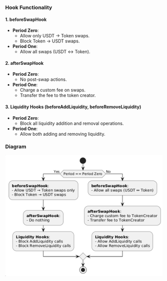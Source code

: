 ### **Hook Functionality**

#### 1. **beforeSwapHook**

- **Period Zero**:
    - Allow only USDT → Token swaps.
    - Block Token → USDT swaps.
- **Period One**:
    - Allow all swaps (USDT ↔ Token).

#### 2. **afterSwapHook**

- **Period Zero**:
    - No post-swap actions.
- **Period One**:
    - Charge a custom fee on swaps.
    - Transfer the fee to the token creator.

#### 3. **Liquidity Hooks** (beforeAddLiquidity, beforeRemoveLiquidity)

- **Period Zero**:
    - Block all liquidity addition and removal operations.
- **Period One**:
    - Allow both adding and removing liquidity.


### Diagram


![alt text](./diagrams/hooksDuringEachPeriod.png)